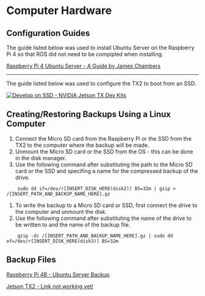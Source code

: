 # Computer Hardware #

## Configuration Guides ##

The guide listed below was used to install Ubuntu Server on the Raspberry Pi 4 so that ROS did not need to be compipled when installing.   

[Raspberry Pi 4 Ubuntu Server - A Guide by James Chambers](https://jamesachambers.com/raspberry-pi-4-ubuntu-server-desktop-18-04-3-image-unofficial/)

---
The guide listed below was used to configure the TX2 to boot from an SSD. 
   
[![Develop on SSD - NVIDIA Jetson TX Dev Kits](http://img.youtube.com/vi/ZpQgRdg8RmA/0.jpg)](https://youtu.be/ZpQgRdg8RmA)


## Creating/Restoring Backups Using a Linux Computer ##

1. Connect the Micro SD card from the Raspberry Pi or the SSD from the TX2 to the computer where the backup will be made. 
1. Unmount the Micro SD card or the SSD from the OS - this can be done in the disk manager. 
1. Use the following command after substituting the path to the Micro SD card or the SSD and specifing a name for the compressed backup of the drive.
```
	sudo dd if=/dev/r[INSERT_DISK_HERE(disk2)] BS=32m | gzip > /[INSERT_PATH_AND_BACKUP_NAME_HERE].gz
```
1. To write the backup to a Micro SD card or SSD, first connect the drive to the computer and unmount the disk. 
1. Use the following command after substituting the name of the drive to be written to and the name of the backup file.  
```
	gzip -dc /[INSERT_PATH_AND_BACKUP_NAME_HERE].gz | sudo dd of=/dev/r[INSERT_DISK_HERE(disk3)] BS=32m
```

## Backup Files ##

[Raspberry Pi 4B - Ubuntu Server Backup](https://drive.google.com/uc?export=download&confirm=n3Q3&id=1xh1nTMyLx9h_HU1v4K-zJbxssuq-ram7)

[Jetson TX2 - Link not working yet!]()
